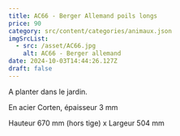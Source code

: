 ```yaml
---
title: AC66 - Berger Allemand poils longs
price: 90
category: src/content/categories/animaux.json
imgSrcList:
  - src: /asset/AC66.jpg
    alt: AC66 - Berger allemand
date: 2024-10-03T14:44:26.127Z
draft: false
---
```


A planter dans le jardin. 

En acier Corten, épaisseur 3 mm

Hauteur 670 mm (hors tige) x Largeur 504 mm
